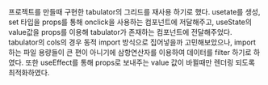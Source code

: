 프로젝트를 만들때 구현한 tabulator의 그리드를 재사용 하기로 했다.
usetate를 생성, set 타입을 props를 통해 onclick을 사용하는 컴포넌트에 저달해주고, useState의 value값을 props를 이용해 tabulator가 존재하는 컴포넌트에 전달해주었다.
tabulator의 cols의 경우 동적 import 방식으로 집어넣을까 고민해보았으나, import 하는 파일 용량들이 큰 편이 아니기에 삼항연산자를 이용하여 데이터를 filter 하기로 하였다.
또한 useEffect를 통해 props로 보내주는 value 값이 바뀔때만 렌더링 되도록 최적화하였다.
